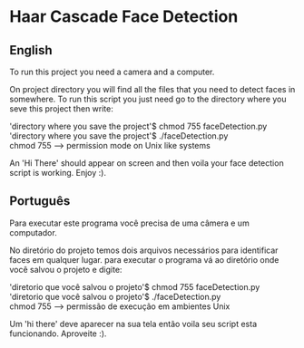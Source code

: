 Haar Cascade Face Detection
===

English
---

To run this project you need a camera and a computer.

On project directory you will find all the files that you need to detect faces in somewhere.
To run this script you just need go to the directory where you seve this project then write:

'directory where you save the project'$ chmod 755 faceDetection.py  
'directory where you save the project'$ ./faceDetection.py  
chmod 755 --> permission mode on Unix like systems   

An 'Hi There' should appear on screen and then voila your face detection script is working.
Enjoy :).  


Português
---

Para executar este programa você precisa de uma câmera e um computador.

No diretório do projeto temos dois arquivos necessários para identificar faces em qualquer lugar.
para executar o programa vá ao diretório onde você salvou o projeto e digite:


'diretorio que você salvou o projeto'$ chmod 755 faceDetection.py  
'diretorio que você salvou o projeto'$ ./faceDetection.py  
chmod 755 --> permissão de execução em ambientes Unix  

Um 'hi there' deve aparecer na sua tela então voila seu script esta funcionando.
Aproveite :). 
 
